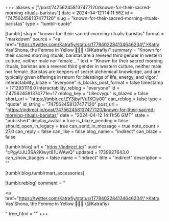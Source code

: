 +++
aliases = ["/post/747562458137477120/known-for-their-sacred-morning-rituals-baristas"]
date = 2024-04-12T14:11:56Z
id = "747562458137477120"
slug = "known-for-their-sacred-morning-rituals-baristas"
type = "tumblr-quote"

[tumblr]
slug = "known-for-their-sacred-morning-rituals-baristas"
format = "markdown"
source = "<a href=\"https://twitter.com/Katrafiy/status/1778402284134646234\">Katra Vas'Shona, the Femme in Yellow 🏳️‍⚧️✨ (@Katrafiy)</a>"
summary = "Known for their sacred morning rituals, baristas are a revered third gender in western culture, neither male nor female...."
text = "Known for their sacred morning rituals, baristas are a revered third gender in western culture, neither male nor female. Baristas are keepers of secret alchemical knowledge, and are typically given offerings in return for blessings of life, energy, and vigor."
interactability_blaze = "everyone"
is_blocks_post_format = false
timestamp = 1712931116.0
interactability_reblog = "everyone"
id = 7.475624581374771e+17
reblog_key = "L8ecvygu"
is_blazed = false
short_url = "https://tmblr.co/ZY3jbyfVu1XCiy00"
can_reblog = false
type = "quote"
id_string = "747562458137477120"
post_url = "https://indirect.io/post/747562458137477120/known-for-their-sacred-morning-rituals-baristas"
date = "2024-04-12 14:11:56 GMT"
state = "published"
display_avatar = true
is_blaze_pending = false
should_open_in_legacy = true
can_send_in_message = true
note_count = 27.0
can_reply = false
can_like = false
blog_name = "indirect"
can_blaze = false

[tumblr.blog]
url = "https://indirect.io/"
uuid = "t:PgyUJU3SA2Klwyt81UWAwQ"
updated = 1739927643.0
can_show_badges = false
name = "indirect"
title = "indirect"
description = ""

[tumblr.blog.tumblrmart_accessories]

[tumblr.reblog]
comment = "<p><a href=\"https://twitter.com/Katrafiy/status/1778402284134646234\">Katra Vas'Shona, the Femme in Yellow 🏳️‍⚧️✨ (@Katrafiy)</a></p>"
tree_html = ""
+++
